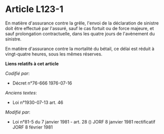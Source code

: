 # Article L123-1

En matière d'assurance contre la grêle, l'envoi de la déclaration de sinistre doit être effectué par l'assuré, sauf le cas
fortuit ou de force majeure, et sauf prolongation contractuelle, dans les quatre jours de l'avènement du sinistre.

En matière d'assurance contre la mortalité du bétail, ce délai est réduit à vingt-quatre heures, sous les mêmes réserves.

**Liens relatifs à cet article**

_Codifié par_:

  - Décret n°76-666 1976-07-16

_Anciens textes_:

  - Loi n°1930-07-13 art. 46

_Modifié par_:

  - Loi n°81-5 du 7 janvier 1981 - art. 28 () JORF 8 janvier 1981 rectificatif JORF 8 février 1981
